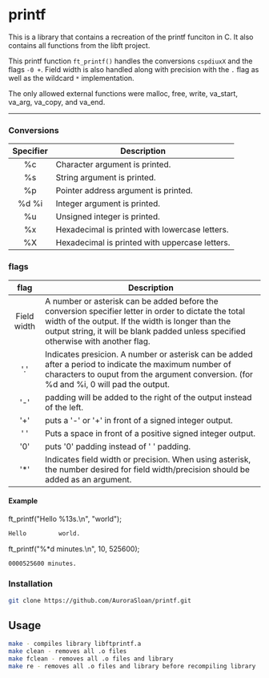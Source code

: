# printf
This is a library that contains a recreation of the printf funciton in C. It also contains all functions from the libft project.

This printf function ```ft_printf()``` handles the conversions ```cspdiuxX``` and the flags ```-0 +```. Field width is also handled along with precision with the ```.``` flag as well as the wildcard ```*``` implementation.

The only allowed external functions were malloc, free, write, va_start, va_arg, va_copy, and va_end.

----
### Conversions
|Specifier  |Description|
|:---------:|-----------|
|%c         |Character argument is printed.                |
|%s         |String argument is printed.                   |
|%p         |Pointer address argument is printed.          |
|%d %i      |Integer argument is printed.                  |
|%u         |Unsigned integer is printed.                  |
|%x         |Hexadecimal is printed with lowercase letters.|
|%X         |Hexadecimal is printed with uppercase letters.|

### flags
|flag       |Description                                                                                                                          |
|:---------:|-------------------------------------------------------------------------------------------------------------------------------------|
|Field width|A number or asterisk can be added before the conversion specifier letter in order to dictate the total width of the output. If the width is longer than the output string, it will be blank padded unless specified otherwise with another flag.                                                                     |
|'.'        |Indicates presicion. A number or asterisk can be added after a period to indicate the maximum number of characters to ouput from the argument conversion. (for %d and %i, 0 will pad the output.                                                                                                                    |
|'-'        |padding will be added to the right of the output instead of the left.                                                                |
|'+'        |puts a '-' or '+' in front of a signed integer output.                                                                               |
|' '        |Puts a space in front of a positive signed integer output.                                                                           |
|'0'        |puts '0' padding instead of ' ' padding.                                                                                             |
|'*'        |Indicates field width or precision. When using asterisk, the number desired for field width/precision should be added as an argument.|

#### Example
ft_printf("Hello %13s.\n", "world");
```bash
Hello         world.
```
ft_printf("%*d minutes.\n", 10, 525600);
```bash 
0000525600 minutes.
```

### Installation
```bash
git clone https://github.com/AuroraSloan/printf.git
```

## Usage
```bash
make - compiles library libftprintf.a
make clean - removes all .o files
make fclean - removes all .o files and library
make re - removes all .o files and library before recompiling library
```
